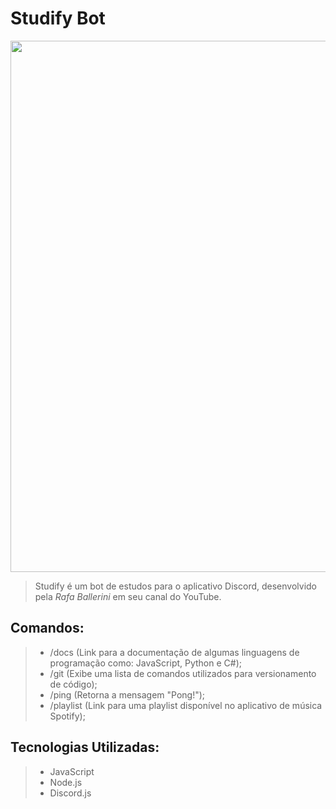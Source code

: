 # Studify Bot

<img src="https://cdn.discordapp.com/attachments/884155938985111702/1075930107014815824/bot.PNG" width="850px">

> Studify é um bot de estudos para o aplicativo Discord, desenvolvido pela <i>Rafa Ballerini</i> em seu canal do YouTube.

## Comandos:
> - /docs (Link para a documentação de algumas linguagens de programação como: JavaScript, Python e C#);
> - /git (Exibe uma lista de comandos utilizados para versionamento de código);
> - /ping (Retorna a mensagem "Pong!");
> - /playlist (Link para uma playlist disponível no aplicativo de música Spotify);

## Tecnologias Utilizadas:
> - JavaScript
> - Node.js
> - Discord.js

<br>